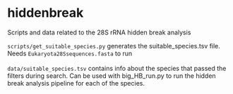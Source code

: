 # hiddenbreak
Scripts and data related to the 28S rRNA hidden break analysis

`scripts/get_suitable_species.py` generates the suitable_species.tsv file. Needs `Eukaryota28Ssequences.fasta` to run
<br>
<br>
`data/suitable_species.tsv` contains info about the species that passed the filters during search. Can be used with big_HB_run.py to run the hidden break analysis pipeline for each of the species.
